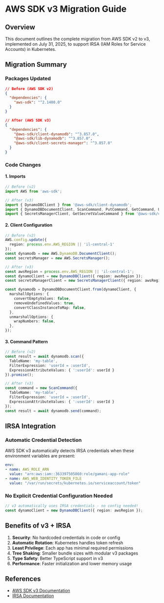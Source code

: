 # AWS SDK v3 Migration Guide

## Overview

This document outlines the complete migration from AWS SDK v2 to v3, implemented on July 31, 2025, to support IRSA (IAM Roles for Service Accounts) in Kubernetes.

## Migration Summary

### Packages Updated
```json
// Before (AWS SDK v2)
{
  "dependencies": {
    "aws-sdk": "^2.1400.0"
  }
}

// After (AWS SDK v3)
{
  "dependencies": {
    "@aws-sdk/client-dynamodb": "^3.857.0",
    "@aws-sdk/lib-dynamodb": "^3.857.0",
    "@aws-sdk/client-secrets-manager": "^3.857.0"
  }
}
```

### Code Changes

#### 1. Imports
```typescript
// Before (v2)
import AWS from 'aws-sdk';

// After (v3)
import { DynamoDBClient } from '@aws-sdk/client-dynamodb';
import { DynamoDBDocumentClient, ScanCommand, PutCommand, GetCommand, UpdateCommand, DeleteCommand } from '@aws-sdk/lib-dynamodb';
import { SecretsManagerClient, GetSecretValueCommand } from '@aws-sdk/client-secrets-manager';
```

#### 2. Client Configuration
```typescript
// Before (v2)
AWS.config.update({
  region: process.env.AWS_REGION || 'il-central-1'
});
const dynamodb = new AWS.DynamoDB.DocumentClient();
const secretsManager = new AWS.SecretsManager();

// After (v3)
const awsRegion = process.env.AWS_REGION || 'il-central-1';
const dynamoClient = new DynamoDBClient({ region: awsRegion });
const secretsManagerClient = new SecretsManagerClient({ region: awsRegion });

const dynamodb = DynamoDBDocumentClient.from(dynamoClient, {
  marshallOptions: {
    convertEmptyValues: false,
    removeUndefinedValues: true,
    convertClassInstanceToMap: false,
  },
  unmarshallOptions: {
    wrapNumbers: false,
  },
});
```

#### 3. Command Pattern
```typescript
// Before (v2)
const result = await dynamodb.scan({
  TableName: 'my-table',
  FilterExpression: 'userId = :userId',
  ExpressionAttributeValues: { ':userId': userId }
}).promise();

// After (v3)
const command = new ScanCommand({
  TableName: 'my-table',
  FilterExpression: 'userId = :userId',
  ExpressionAttributeValues: { ':userId': userId }
});
const result = await dynamodb.send(command);
```

## IRSA Integration

### Automatic Credential Detection
AWS SDK v3 automatically detects IRSA credentials when these environment variables are present:

```yaml
env:
- name: AWS_ROLE_ARN
  value: "arn:aws:iam::363397505860:role/gamani-app-role"
- name: AWS_WEB_IDENTITY_TOKEN_FILE
  value: "/var/run/secrets/kubernetes.io/serviceaccount/token"
```

### No Explicit Credential Configuration Needed
```typescript
// v3 automatically uses IRSA credentials - no config needed!
const dynamoClient = new DynamoDBClient({ region: awsRegion });
```

## Benefits of v3 + IRSA

1. **Security**: No hardcoded credentials in code or config
2. **Automatic Rotation**: Kubernetes handles token refresh
3. **Least Privilege**: Each app has minimal required permissions
4. **Tree Shaking**: Smaller bundle sizes with modular v3 packages
5. **Type Safety**: Better TypeScript support in v3
6. **Performance**: Faster initialization and lower memory usage

## References
- [AWS SDK v3 Documentation](https://docs.aws.amazon.com/AWSJavaScriptSDK/v3/latest/)
- [IRSA Documentation](https://docs.aws.amazon.com/eks/latest/userguide/iam-roles-for-service-accounts.html)